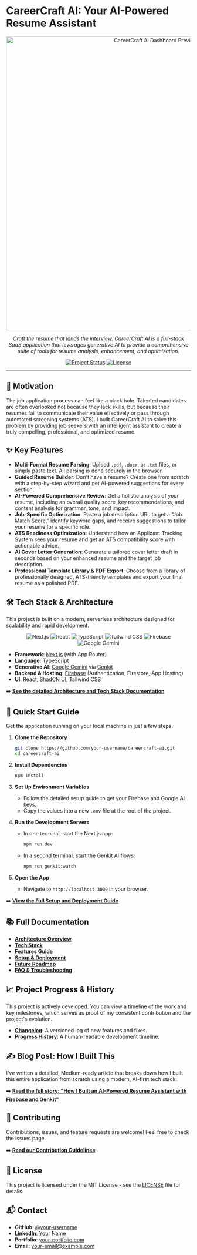# CareerCraft AI: Your AI-Powered Resume Assistant

<p align="center">
  <img src="https://firebasestorage.googleapis.com/v0/b/studiodev-33920.appspot.com/o/launch-assets%2Fbg_klw77o33.png?alt=media&token=c19c5c7d-8e42-4f33-b91c-b5f7b8813a1e" alt="CareerCraft AI Dashboard Preview" data-ai-hint="app dashboard resume" width="800"/>
</p>

<p align="center">
  <em>Craft the resume that lands the interview. CareerCraft AI is a full-stack SaaS application that leverages generative AI to provide a comprehensive suite of tools for resume analysis, enhancement, and optimization.</em>
</p>

<p align="center">
  <a href="./docs/progress-history.md"><img src="https://img.shields.io/badge/Project_Status-Actively_Developed-brightgreen" alt="Project Status"></a>
  <a href="https://github.com/your-username/careercraft-ai/blob/main/LICENSE"><img src="https://img.shields.io/badge/License-MIT-blue.svg" alt="License"></a>
</p>

---

## 🚀 Motivation

The job application process can feel like a black hole. Talented candidates are often overlooked not because they lack skills, but because their resumes fail to communicate their value effectively or pass through automated screening systems (ATS). I built CareerCraft AI to solve this problem by providing job seekers with an intelligent assistant to create a truly compelling, professional, and optimized resume.

## ✨ Key Features

-   **Multi-Format Resume Parsing**: Upload `.pdf`, `.docx`, or `.txt` files, or simply paste text. All parsing is done securely in the browser.
-   **Guided Resume Builder**: Don't have a resume? Create one from scratch with a step-by-step wizard and get AI-powered suggestions for every section.
-   **AI-Powered Comprehensive Review**: Get a holistic analysis of your resume, including an overall quality score, key recommendations, and content analysis for grammar, tone, and impact.
-   **Job-Specific Optimization**: Paste a job description URL to get a "Job Match Score," identify keyword gaps, and receive suggestions to tailor your resume for a specific role.
-   **ATS Readiness Optimization**: Understand how an Applicant Tracking System sees your resume and get an ATS compatibility score with actionable advice.
-   **AI Cover Letter Generation**: Generate a tailored cover letter draft in seconds based on your enhanced resume and the target job description.
-   **Professional Template Library & PDF Export**: Choose from a library of professionally designed, ATS-friendly templates and export your final resume as a polished PDF.

## 🛠️ Tech Stack & Architecture

This project is built on a modern, serverless architecture designed for scalability and rapid development.

<p align="center">
  <img src="https://img.shields.io/badge/Next.js-000000?style=for-the-badge&logo=nextdotjs&logoColor=white" alt="Next.js">
  <img src="https://img.shields.io/badge/React-20232A?style=for-the-badge&logo=react&logoColor=61DAFB" alt="React">
  <img src="https://img.shields.io/badge/TypeScript-3178C6?style=for-the-badge&logo=typescript&logoColor=white" alt="TypeScript">
  <img src="https://img.shields.io/badge/Tailwind_CSS-38B2AC?style=for-the-badge&logo=tailwind-css&logoColor=white" alt="Tailwind CSS">
  <img src="https://img.shields.io/badge/Firebase-FFCA28?style=for-the-badge&logo=firebase&logoColor=black" alt="Firebase">
  <img src="https://img.shields.io/badge/Google_Gemini-4285F4?style=for-the-badge&logo=google&logoColor=white" alt="Google Gemini">
</p>

-   **Framework**: [Next.js](https://nextjs.org/) (with App Router)
-   **Language**: [TypeScript](https://www.typescriptlang.org/)
-   **Generative AI**: [Google Gemini](https://deepmind.google.com/technologies/gemini/) via [Genkit](https://firebase.google.com/docs/genkit)
-   **Backend & Hosting**: [Firebase](https://firebase.google.com/) (Authentication, Firestore, App Hosting)
-   **UI**: [React](https://react.dev/), [ShadCN UI](https://ui.shadcn.com/), [Tailwind CSS](https://tailwindcss.com/)

➡️ **[See the detailed Architecture and Tech Stack Documentation](./docs/architecture.md)**

## 🚀 Quick Start Guide

Get the application running on your local machine in just a few steps.

1.  **Clone the Repository**
    ```bash
    git clone https://github.com/your-username/careercraft-ai.git
    cd careercraft-ai
    ```

2.  **Install Dependencies**
    ```bash
    npm install
    ```

3.  **Set Up Environment Variables**
    -   Follow the detailed setup guide to get your Firebase and Google AI keys.
    -   Copy the values into a new `.env` file at the root of the project.

4.  **Run the Development Servers**
    -   In one terminal, start the Next.js app:
        ```bash
        npm run dev
        ```
    -   In a second terminal, start the Genkit AI flows:
        ```bash
        npm run genkit:watch
        ```

5.  **Open the App**
    -   Navigate to `http://localhost:3000` in your browser.

➡️ **[View the Full Setup and Deployment Guide](./docs/setup.md)**

## 📚 Full Documentation

-   **[Architecture Overview](./docs/architecture.md)**
-   **[Tech Stack](./docs/stack.md)**
-   **[Features Guide](./docs/features.md)**
-   **[Setup & Deployment](./docs/setup.md)**
-   **[Future Roadmap](./docs/future-roadmap.md)**
-   **[FAQ & Troubleshooting](./docs/faq.md)**

## 📈 Project Progress & History

This project is actively developed. You can view a timeline of the work and key milestones, which serves as proof of my consistent contribution and the project's evolution.

-   **[Changelog](./docs/changelog.md)**: A versioned log of new features and fixes.
-   **[Progress History](./docs/progress-history.md)**: A human-readable development timeline.

## ✍️ Blog Post: How I Built This

I've written a detailed, Medium-ready article that breaks down how I built this entire application from scratch using a modern, AI-first tech stack.

➡️ **[Read the full story: "How I Built an AI-Powered Resume Assistant with Firebase and Genkit"](./docs/blog-firebase-studio.md)**

## 🤝 Contributing

Contributions, issues, and feature requests are welcome! Feel free to check the issues page.

➡️ **[Read our Contribution Guidelines](./docs/contributing.md)**

## 📄 License

This project is licensed under the MIT License - see the [LICENSE](./LICENSE) file for details.

## 📬 Contact

-   **GitHub**: [@your-username](https://github.com/your-username)
-   **LinkedIn**: [Your Name](https://www.linkedin.com/in/your-profile/)
-   **Portfolio**: [your-portfolio.com](https://your-portfolio.com)
-   **Email**: [your-email@example.com](mailto:your-email@example.com)

